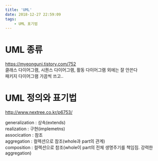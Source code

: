 ```yaml
---
title: 'UML'
date: 2018-12-27 22:59:09
tags:
    - UML 표기법
---
```


# UML 종류
<https://myeonguni.tistory.com/752>  
클래스 다이어그램, 시퀀스 다이어그램, 활동 다이어그램 외에는 잘 안쓴다  
패키지 다이어그램 가끔씩 쓰고..  

# UML 정의와 표기법  
<http://www.nextree.co.kr/p6753/>  

generalization : 상속(extends)  
realization : 구현(implemetns)  
assocication : 참조  
aggregation : 컬렉션으로 참조(whole과 part의 관계)  
composition : 컬렉션으로 참조(whole이 part의 전체 생명주기를 책임짐. 강력한 aggregation)  

<!-- more -->
